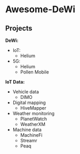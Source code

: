 # Awesome-DeWi


## Projects

**DeWi:**

- IoT: 
    - Helium  
- 5G: 
    - Helium 
    - Pollen Mobile 

**IoT Data:**

- Vehicle data 
    - DIMO 
- Digital mapping 
    - HiveMapper 
- Weather monitoring 
    - PlanetWatch 
    - WeatherXM 
- Machine data 
    - MachineFi 
    - Streamr 
    - Peaq 

